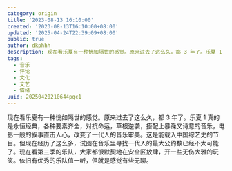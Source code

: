 ```yaml
---
category: origin
title: '2023-08-13 16:10:00'
created: '2023-08-13T16:10:00+08:00'
updated: '2025-04-24T22:39:09+08:00'
public: true
author: dkphhh
description: 现在看乐夏有一种恍如隔世的感觉。原来过去了这么久，都 3 年了。乐夏 1 真的是永恒经典，各种要素齐全，对抗命运……
tags:
  - 音乐
  - 评论
  - 文化
  - 文艺
  - 情绪
uuid: 20250420210644pqc1
---
```


现在看乐夏有一种恍如隔世的感觉。原来过去了这么久，都 3 年了。乐夏 1 真的是永恒经典，各种要素齐全，对抗命运，草根逆袭，搭配上暴躁又诗意的音乐，电影一般的叙事直击人心，改变了一代人的音乐审美。这是能载入中国综艺史的节目。但现在经历了这么多，试图在音乐里寻找一代人的最大公约数已经不太可能了。现在看第三季的乐队，大家都很默契地在安全区放肆，开一些无伤大雅的玩笑。依旧有优秀的乐队值一听，但就是感觉有些无聊。
